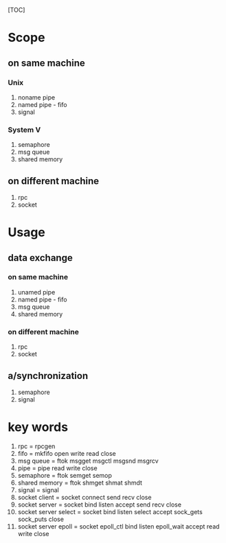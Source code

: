 [TOC]

# Scope
## on same machine
### Unix
1. noname pipe
2. named pipe - fifo
3. signal

### System V
1. semaphore
2. msg queue
3. shared memory

## on different machine
1. rpc
2. socket

# Usage
##  data exchange
### on same machine
1. unamed pipe
2. named pipe - fifo
3. msg queue
4. shared memory

### on different machine
1. rpc
2. socket

## a/synchronization
1. semaphore
2. signal

# key words
1. rpc = rpcgen
2. fifo = mkfifo open write read close
3. msg queue = ftok msgget msgctl msgsnd msgrcv
4. pipe = pipe read write close
5. semaphore = ftok semget semop
6. shared memory = ftok shmget shmat shmdt
7. signal = signal
8. socket client = socket connect send recv close
9. socket server = socket bind listen accept send recv close
10. socket server select = socket bind listen select accept sock_gets sock_puts close
11. socket server epoll = socket epoll_ctl bind listen epoll_wait accept read write close
